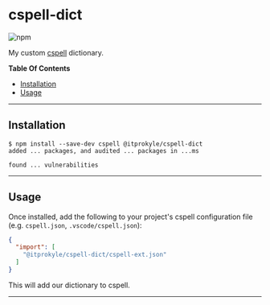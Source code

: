 # cspell-dict

![npm](https://img.shields.io/npm/v/%40itprokyle%2Fcspell-dict)

My custom [cspell](https://github.com/streetsidesoftware/cspell) dictionary.

**Table Of Contents** <!-- markdownlint-disable-line MD036 -->

<!-- mdformat-toc start --slug=gitlab --no-anchors --maxlevel=6 --minlevel=2 -->

- [Installation](#installation)
- [Usage](#usage)

<!-- mdformat-toc end -->

______________________________________________________________________

## Installation

```console
$ npm install --save-dev cspell @itprokyle/cspell-dict
added ... packages, and audited ... packages in ...ms

found ... vulnerabilities
```

______________________________________________________________________

## Usage

Once installed, add the following to your project's cspell configuration file (e.g. `cspell.json`, `.vscode/cspell.json`):

```json
{
  "import": [
    "@itprokyle/cspell-dict/cspell-ext.json"
  ]
}
```

This will add our dictionary to cspell.

______________________________________________________________________
